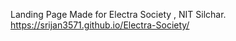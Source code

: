 Landing Page Made for Electra Society , NIT Silchar.
 https://srijan3571.github.io/Electra-Society/
